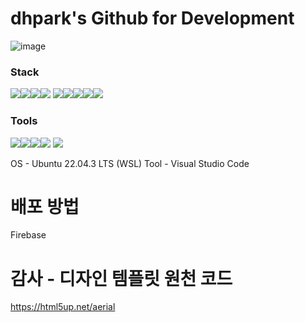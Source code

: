 # dhpark's Github for Development
![image](https://github.com/pdh4869/pdh4869.github.io/assets/76561901/7332fca7-ccbe-4420-bb50-5b58fbcf8d4b)

### Stack
<img src="https://img.shields.io/badge/python-3776AB?style=flat&logo=python&logoColor=white"><img src="https://img.shields.io/badge/java-007396?style=flat&logo=java&logoColor=white"><img src="https://img.shields.io/badge/html5-E34F26?style=flat&logo=html5&logoColor=white"><img src="https://img.shields.io/badge/css-1572B6?style=flat&logo=css3&logoColor=white">
<img src="https://img.shields.io/badge/javascript-F7DF1E?style=flat&logo=javascript&logoColor=black"><img src="https://img.shields.io/badge/mariaDB-003545?style=flat&logo=mariaDB&logoColor=white"><img src="https://img.shields.io/badge/spring-6DB33F?style=flat&logo=spring&logoColor=white"><img src="https://img.shields.io/badge/springboot-6DB33F?style=flat&logo=springboot&logoColor=white"><img src="https://img.shields.io/badge/linux-FCC624?style=flat&logo=linux&logoColor=black">

### Tools
<img src="https://img.shields.io/badge/Visual%20Studio%20Code-007ACC?style=flat&logo=Visual%20Studio%20Code&logoColor=white"/><img src="https://img.shields.io/badge/Anaconda-44A833?style=flat&logo=Anaconda&logoColor=white"/><img src="https://img.shields.io/badge/Eclipse%20IDE-2C2255?style=flat&logo=Eclipse%20IDE&logoColor=white
"/><img src="https://img.shields.io/badge/IntelliJ%20IDEA-000000?style=flat&logo=IntelliJ%20IDEA&logoColor=white
"/>
<img src="https://img.shields.io/badge/Vmware-607078?style=flat&logo=Vmware&logoColor=white"/>


OS - Ubuntu 22.04.3 LTS (WSL)
Tool - Visual Studio Code

# 배포 방법
Firebase

# 감사 - 디자인 템플릿 원천 코드
https://html5up.net/aerial
